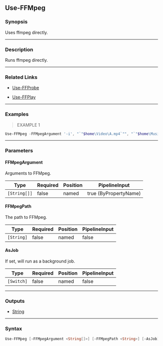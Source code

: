 Use-FFMpeg
----------

### Synopsis
Uses ffmpeg directly.

---

### Description

Runs ffmpeg directly.

---

### Related Links
* [Use-FFProbe](Use-FFProbe.md)

* [Use-FFPlay](Use-FFPlay.md)

---

### Examples
> EXAMPLE 1

```PowerShell
Use-FFMpeg -FFMpegArgument '-i', "`"$home\Video\A.mp4`"", "`"$home\Music\A.mp3`""
```

---

### Parameters
#### **FFMpegArgument**
Arguments to FFMpeg.

|Type        |Required|Position|PipelineInput        |
|------------|--------|--------|---------------------|
|`[String[]]`|false   |named   |true (ByPropertyName)|

#### **FFMpegPath**
The path to FFMpeg.

|Type      |Required|Position|PipelineInput|
|----------|--------|--------|-------------|
|`[String]`|false   |named   |false        |

#### **AsJob**
If set, will run as a background job.

|Type      |Required|Position|PipelineInput|
|----------|--------|--------|-------------|
|`[Switch]`|false   |named   |false        |

---

### Outputs
* [String](https://learn.microsoft.com/en-us/dotnet/api/System.String)

---

### Syntax
```PowerShell
Use-FFMpeg [-FFMpegArgument <String[]>] [-FFMpegPath <String>] [-AsJob] [<CommonParameters>]
```

